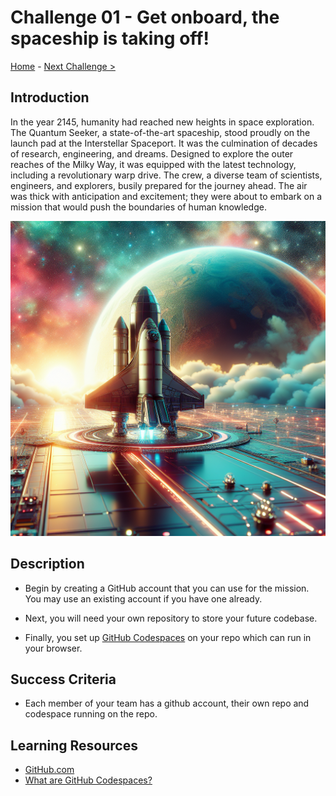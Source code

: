 # Challenge 01 - Get onboard, the spaceship is taking off!

[Home](../README.md) - [Next Challenge >](Challenge-02.md)

## Introduction

In the year 2145, humanity had reached new heights in space exploration. The Quantum Seeker, a state-of-the-art spaceship, stood proudly on the launch pad at the Interstellar Spaceport. It was the culmination of decades of research, engineering, and dreams. Designed to explore the outer reaches of the Milky Way, it was equipped with the latest technology, including a revolutionary warp drive. The crew, a diverse team of scientists, engineers, and explorers, busily prepared for the journey ahead. The air was thick with anticipation and excitement; they were about to embark on a mission that would push the boundaries of human knowledge.

  <img src="images/spaceship-takeoff.png" width="512"/>

## Description

- Begin by creating a GitHub account that you can use for the mission. You may use an existing account if you have one already.

- Next, you will need your own repository to store your future codebase.
  
- Finally, you set up [GitHub Codespaces](https://docs.github.com/en/codespaces/overview/) on your repo which can run in your browser.

## Success Criteria

- Each member of your team has a github account, their own repo and codespace running on the repo.

## Learning Resources

- [GitHub.com](https://github.com/)
- [What are GitHub Codespaces?](https://docs.github.com/en/codespaces/overview)

